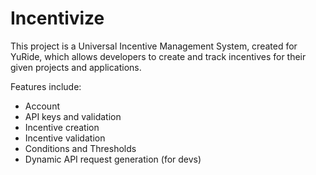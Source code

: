 # Incentivize

This project is a Universal Incentive Management System, created for YuRide, which allows developers to create and track incentives for their given projects and applications.

Features include:
* Account 
* API keys and validation
* Incentive creation
* Incentive validation
* Conditions and Thresholds
* Dynamic API request generation (for devs)
